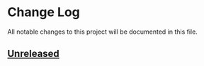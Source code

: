 # Change Log
All notable changes to this project will be documented in this file.
 
## [Unreleased]


[Unreleased]: https://github.com/elixirhub/elixir-aai-proxy-idp-template/tree/master
